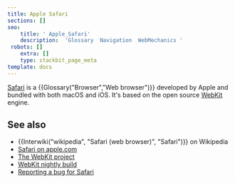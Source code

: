 ```yaml
---
title: Apple Safari
sections: []
seo:
    title: ' Apple_Safari'
    description:  'Glossary  Navigation  WebMechanics '
 robots: []
    extra: []
    type: stackbit_page_meta
template: docs
---
```


[Safari](https://www.apple.com/safari/) is a {{Glossary("Browser","Web browser")}} developed by Apple and bundled with both macOS and iOS. It's based on the open source [WebKit](https://webkit.org/) engine.

## See also

- {{Interwiki("wikipedia", "Safari (web browser)", "Safari")}} on Wikipedia
- [Safari on apple.com](https://www.apple.com/safari/)
- [The WebKit project](https://webkit.org/)
- [WebKit nightly build](https://nightly.webkit.org/)
- [Reporting a bug for Safari](https://bugs.webkit.org/)

